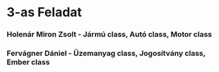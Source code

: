 # 3-as Feladat

### Holenár Miron Zsolt - Jármú class, Autó class, Motor class

### Fervágner Dániel - Üzemanyag class, Jogosítvány class, Ember class
